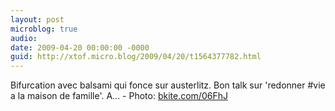```yaml
---
layout: post
microblog: true
audio: 
date: 2009-04-20 00:00:00 -0000
guid: http://xtof.micro.blog/2009/04/20/t1564377782.html
---
```

Bifurcation avec balsami qui fonce sur austerlitz. Bon talk sur 'redonner #vie a la maison de famille'. A... - Photo: [bkite.com/06FhJ](http://bkite.com/06FhJ)
